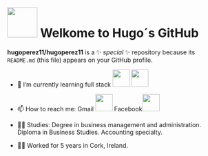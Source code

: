 # <img src="https://media3.giphy.com/media/v1.Y2lkPTc5MGI3NjExOHpubnZhZDdwY3F1eGhneTdrdTZiMm43NTFzdW9tMjY2M3hhc3BneSZlcD12MV9pbnRlcm5hbF9naWZfYnlfaWQmY3Q9Zw/vWiNUPfk8QajvkLI9S/giphy.gif" width="70"> Welkome to Hugo´s GitHub


**hugoperez11/hugoperez11** is a ✨ _special_ ✨ repository because its `README.md` (this file) appears on your GitHub profile.




- 🌱 I’m currently learning full stack  <img src="https://cdn.pixabay.com/photo/2022/03/21/21/44/file-7084006_1280.png" width="40"> <img src="https://cdn.pixabay.com/photo/2022/03/21/21/44/file-7084005_1280.png" width="40">
  
- 📫 How to reach me: Gmail <img src="https://cdn.pixabay.com/photo/2021/05/04/11/13/gmail-6228341_1280.png" width="40"> Facebook<img src="https://cdn.pixabay.com/photo/2017/06/22/06/22/facebook-2429746_1280.png" width="40">
- :man_student: Studies: Degree in business management and administration.
                         Diploma in Business Studies. Accounting specialty.

- :office_worker:  Worked for 5 years in Cork, Ireland.

  

